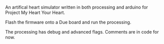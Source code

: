 An artifical heart simulator written in both processing and arduino for Project
My Heart Your Heart.

Flash the firmware onto a Due board and run the processing.

The processing has debug and advanced flags. Comments are in code for now.

